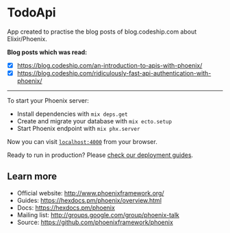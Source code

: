 # TodoApi

App created to practise the blog posts of blog.codeship.com about Elixir/Phoenix.

**Blog posts which was read:**

- [x] https://blog.codeship.com/an-introduction-to-apis-with-phoenix/
- [x] https://blog.codeship.com/ridiculously-fast-api-authentication-with-phoenix/

---

To start your Phoenix server:

  * Install dependencies with `mix deps.get`
  * Create and migrate your database with `mix ecto.setup`
  * Start Phoenix endpoint with `mix phx.server`

Now you can visit [`localhost:4000`](http://localhost:4000) from your browser.

Ready to run in production? Please [check our deployment guides](https://hexdocs.pm/phoenix/deployment.html).

## Learn more

  * Official website: http://www.phoenixframework.org/
  * Guides: https://hexdocs.pm/phoenix/overview.html
  * Docs: https://hexdocs.pm/phoenix
  * Mailing list: http://groups.google.com/group/phoenix-talk
  * Source: https://github.com/phoenixframework/phoenix
